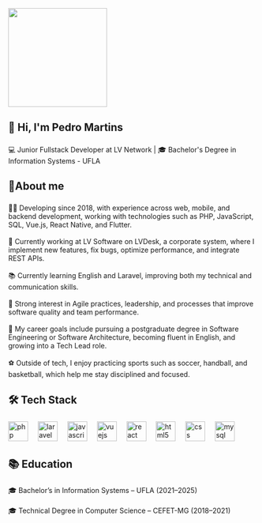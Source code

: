 <div align="left">
  <img height="200" src="https://user-images.githubusercontent.com/74038190/225813708-98b745f2-7d22-48cf-9150-083f1b00d6c9.gif"  />
</div>

###

<h2 align="left">👋 Hi, I'm Pedro Martins</h2>

###

<p align="left">💻 Junior Fullstack Developer at LV Network | 🎓 Bachelor's Degree in Information Systems - UFLA</p>

###

<h2 align="left">🚀About me</h2>

###

<p align="left">👨‍💻 Developing since 2018, with experience across web, mobile, and backend development, working with technologies such as PHP, JavaScript, SQL, Vue.js, React Native, and Flutter.<br><br>🔭 Currently working at LV Software on LVDesk, a corporate system, where I implement new features, fix bugs, optimize performance, and integrate REST APIs. <br><br>📚 Currently learning English and Laravel, improving both my technical and communication skills.<br><br>🔄 Strong interest in Agile practices, leadership, and processes that improve software quality and team performance.<br><br>🎯 My career goals include pursuing a postgraduate degree in Software Engineering or Software Architecture, becoming fluent in English, and growing into a Tech Lead role.<br><br>⚽ Outside of tech, I enjoy practicing sports such as soccer, handball, and basketball, which help me stay disciplined and focused.</p>

###

<h2 align="left">🛠️ Tech Stack</h2>

###

<div align="left">
  <img src="https://cdn.jsdelivr.net/gh/devicons/devicon/icons/php/php-original.svg" height="40" alt="php logo"  />
  <img width="12" />
  <img src="https://cdn.jsdelivr.net/gh/devicons/devicon/icons/laravel/laravel-original.svg" height="40" alt="laravel logo"  />
  <img width="12" />
  <img src="https://cdn.jsdelivr.net/gh/devicons/devicon/icons/javascript/javascript-original.svg" height="40" alt="javascript logo"  />
  <img width="12" />
  <img src="https://cdn.jsdelivr.net/gh/devicons/devicon/icons/vuejs/vuejs-original.svg" height="40" alt="vuejs logo"  />
  <img width="12" />
  <img src="https://cdn.jsdelivr.net/gh/devicons/devicon/icons/react/react-original.svg" height="40" alt="react logo"  />
  <img width="12" />
  <img src="https://cdn.jsdelivr.net/gh/devicons/devicon/icons/html5/html5-original.svg" height="40" alt="html5 logo"  />
  <img width="12" />
  <img src="https://cdn.jsdelivr.net/gh/devicons/devicon/icons/css3/css3-original.svg" height="40" alt="css logo"  />
  <img width="12" />
  <img src="https://cdn.jsdelivr.net/gh/devicons/devicon/icons/mysql/mysql-original.svg" height="40" alt="mysql logo"  />
</div>

###

<h2 align="left">📚 Education</h2>

###

<p align="left">🎓 Bachelor’s in Information Systems – UFLA (2021–2025)<br><br>🎓 Technical Degree in Computer Science – CEFET-MG (2018–2021)</p>

###
